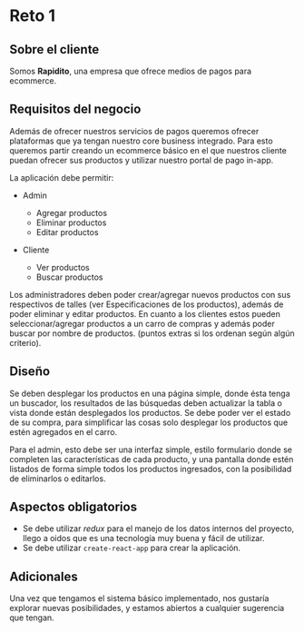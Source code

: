 # Reto 1

## Sobre el cliente

Somos **Rapidito**, una empresa que ofrece medios de pagos para ecommerce.

## Requisitos del negocio

Además de ofrecer nuestros servicios de pagos queremos ofrecer plataformas que
ya tengan nuestro core business integrado. Para esto queremos partir creando un
ecommerce básico en el que nuestros cliente puedan ofrecer sus productos y
utilizar nuestro portal de pago in-app.

La aplicación debe permitir:

- Admin
  * Agregar productos
  * Eliminar productos
  * Editar productos

- Cliente
  * Ver productos
  * Buscar productos

Los administradores deben poder crear/agregar nuevos productos con sus
respectivos de talles (ver Especificaciones de los productos), además de poder
eliminar y editar productos. En cuanto a los clientes estos pueden
seleccionar/agregar productos a un carro de compras y además poder buscar por
nombre de productos. (puntos extras si los ordenan según algún criterio).

## Diseño

Se deben desplegar los productos en una página simple, donde ésta tenga un
buscador, los resultados de las búsquedas deben actualizar la tabla o vista
donde están desplegados los productos. Se debe poder ver el estado de su compra,
para simplificar las cosas solo desplegar los productos que estén agregados en
el carro.

Para el admin, esto debe ser una interfaz simple, estilo formulario donde se
completen las características de cada producto, y una pantalla donde estén
listados de forma simple todos los productos ingresados, con la posibilidad de
eliminarlos o editarlos.

## Aspectos obligatorios

- Se debe utilizar *redux* para el manejo de los datos internos del proyecto,
  llego a oidos que es una tecnología muy buena y fácil de utilizar.
- Se debe utilizar `create-react-app` para crear la aplicación.

## Adicionales

Una vez que tengamos el sistema básico implementado, nos gustaría explorar
nuevas posibilidades, y estamos abiertos a cualquier sugerencia que
tengan.
